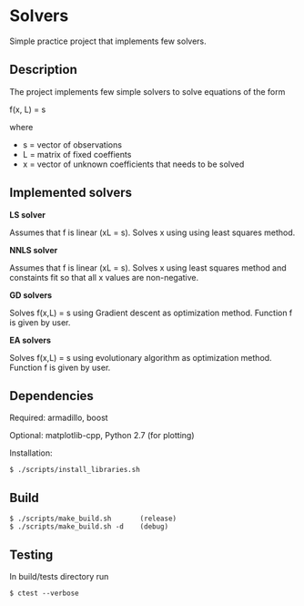 # Solvers

Simple practice project that implements few solvers.


## Description

The project implements few simple solvers to solve equations of the form

f(x, L) = s

where

- s = vector of observations
- L = matrix of fixed coeffients
- x = vector of unknown coefficients that needs to be solved


## Implemented solvers

**LS solver**

Assumes that f is linear (xL = s). Solves x using using least squares method.

**NNLS solver**

Assumes that f is linear (xL = s). Solves x using least squares method and constaints fit so that all x values are non-negative.

**GD solvers**

Solves f(x,L) = s using Gradient descent as optimization method. Function f is given by user.

**EA solvers**

Solves f(x,L) = s using evolutionary algorithm as optimization method. Function f is given by user.


## Dependencies

Required: armadillo, boost

Optional: matplotlib-cpp, Python 2.7 (for plotting)

Installation:
```
$ ./scripts/install_libraries.sh
```


## Build

```
$ ./scripts/make_build.sh       (release)
$ ./scripts/make_build.sh -d    (debug)
```

## Testing

In build/tests directory run

```
$ ctest --verbose
```
